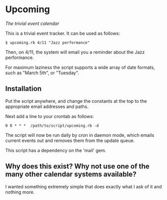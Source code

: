 # Upcoming

*The trivial event calendar*

This is a trivial event tracker. It can be used as follows:

```
$ upcoming.rb 4/11 "Jazz performance"
```

Then, on 4/11, the system will email you a reminder about the Jazz performance.

For maximum laziness the script supports a wide array of date formats, such as "March 5th", or "Tuesday".

## Installation

Put the script anywhere, and change the constants at the top to the appropriate email addresses and paths.

Next add a line to your crontab as follows:

```
0 0 * * *  /path/to/script/upcoming.rb -d
```

The script will now be run daily by cron in daemon mode, which emails current events out and removes them from the update queue.

This script has a dependency on the 'mail' gem.

## Why does this exist? Why not use one of the many other calendar systems available?

I wanted something extremely simple that does exactly what I ask of it and nothing more.
